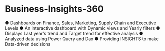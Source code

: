 # Business-Insights-360

● Dashboards on Finance, Sales, Marketing, Supply Chain and Executive Levels
● An interactive dashboard with Dynamic views and Yearly filters
● Displays Last year's trend and Target trend for effective analysis
● Analyzed data using Power Query and Dax
● Providing INSIGHTS to make Data-driven decisions
